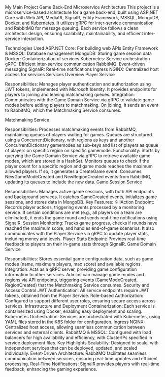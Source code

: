 My Main Project
Game Back-End Microservice Architecture
This project is a microservice-based architecture for a game back-end, built using ASP.NET Core with Web API, MediatR, SignalR, Entity Framework, MSSQL, MongoDB, Docker, and Kubernetes. It utilizes gRPC for inter-service communication and RabbitMQ for message queuing.
Each service follows a clean architectur design, ensuring scalability, maintainability, and efficient inter-service interaction.

Technologies Used
ASP.NET Core: For building web APIs
Entity Framework & MSSQL: Database management
MongoDB: Storing game session data
Docker: Containerization of services
Kubernetes: Service orchestration
gRPC: Efficient inter-service communication
RabbitMQ: Event-driven messaging
SignalR: Real-time notifications
Ingress NGINX: Centralized host access for services
Services Overview
Player Service

Responsibilities: Manages player authentication and authorization using JWT tokens, implemented with Microsoft Identity. It provides endpoints for players to joining and leaving matchmaking queues.
Integration: Communicates with the Game Domain Service via gRPC to validate game modes before adding players to matchmaking. On joining, it sends an event to RabbitMQ, which the Matchmaking Service consumes.

Matchmaking Service

Responsibilities: Processes matchmaking events from RabbitMQ, maintaining queues of players waiting for games. Queues are structured using a ConcurrentDictionary, with regions as keys and another ConcurrentDictionary gamemodes as sub-keys and list of players as queue of players on specific region on specific gamemode.
Functionality:
Starts by querying the Game Domain Service via gRPC to retrieve available game modes, which are stored in a HashSet.
Monitors queues to check if the player count for a specific region and game mode reaches the maximum allowed players. If so, it generates a CreateGame event.
Consumes NewGameModeCreated and NewRegionCreated events from RabbitMQ, updating its queues to include the new data.
Game Session Service

Responsibilities: Manages active game sessions, with both API endpoints and background services. It catches GameCreated events, initializes game sessions, and stores data in MongoDB.
Key Features:
KillAction Endpoint: Records player actions, triggering events processed by a monitoring service. If certain conditions are met (e.g., all players on a team are eliminated), it ends the game round and sends real-time notifications using SignalR.
Session Monitoring: Tracks game progress, checks if rounds have reached the maximum score, and handles end-of-game scenarios. It also communicates with the Player Service via gRPC to update player stats, including money and levels.
Player Stats Endpoint: Provides real-time feedback to players on their in-game stats through SignalR.
Game Domain Service

Responsibilities: Stores essential game configuration data, such as game modes (name, maximum players, max score) and available regions.
Integration: Acts as a gRPC server, providing game configuration information to other services. Admins can manage game modes and regions via API endpoints, triggering events (GameModeCreated, RegionCreated) that the Matchmaking Service consumes.
Security and Access Control
JWT Authentication: All service endpoints require JWT tokens, obtained from the Player Service.
Role-based Authorization: Configured to support different user roles, ensuring secure access across services.
Infrastructure and Deployment
Containerization: Each service is containerized using Docker, enabling easy deployment and scaling.
Kubernetes Orchestration: Services are orchestrated with Kubernetes, using YAML files stored in the K8S folder for configuration.
Ingress NGINX: Centralized host access, allowing seamless communication between services and external clients.
RabbitMQ & MSSQL: Configured with load balancers for high availability and efficiency, with ClusterIPs specified in service deployment files.
Key Highlights
Scalability: Designed to scale, with independent services that can be deployed, updated, and scaled individually.
Event-Driven Architecture: RabbitMQ facilitates seamless communication between services, ensuring real-time updates and efficient processing.
Real-Time Notifications: SignalR provides players with real-time feedback, enhancing the gaming experience.       
